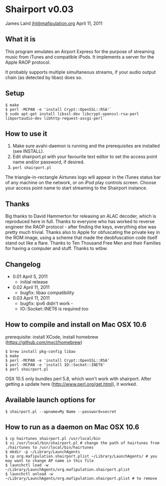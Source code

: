 Shairport v0.03
==============
James Laird <jhl@mafipulation.org>
April 11, 2011

What it is
----------
This program emulates an Airport Express for the purpose of streaming music from iTunes and compatible iPods. It implements a server for the Apple RAOP protocol.

It probably supports multiple simultaneous streams, if your audio output chain (as detected by libao) does so.

Setup
-----
    $ make
    $ perl -MCPAN -e 'install Crypt::OpenSSL::RSA'`
    $ sudo apt-get install libssl-dev libcrypt-openssl-rsa-perl libportaudio-dev libhttp-request-ascgi-perl`

How to use it
-------------
1. Make sure avahi-daemon is running and the prerequisites are installed (see INSTALL).
2. Edit shairport.pl with your favourite text editor to set the access point name and/or password, if desired.
3. `perl shairport.pl`

The triangle-in-rectangle Airtunes logo will appear in the iTunes status bar of any machine on the network, or on iPod play controls screen. Choose your access point name to start streaming to the Shairport instance.

Thanks
------
Big thanks to David Hammerton for releasing an ALAC decoder, which is reproduced here in full.
Thanks to everyone who has worked to reverse engineer the RAOP protocol - after finding the keys, everything else was pretty much trivial.
Thanks also to Apple for obfuscating the private key in the ROM image, using a scheme that made the deobfuscation code itself stand out like a flare.
Thanks to Ten Thousand Free Men and their Families for having a computer and stuff.
Thanks to wtbw.

Changelog
---------
* 0.01  April 5, 2011
    * initial release
* 0.02  April 11, 2011
    * bugfix: libao compatibility
* 0.03  April 11, 2011
    * bugfix: ipv6 didn't work -
	* IO::Socket::INET6 is required too


How to compile and install on Mac OSX 10.6
------
prerequisite: install XCode, install homebrew (https://github.com/mxcl/homebrew)

    $ brew install pkg-config libao
    $ make
    $ perl -MCPAN -e 'install Crypt::OpenSSL::RSA'
    $ perl -MCPAN -e 'install IO::Socket::INET6'
    $ perl shairport.pl

OSX 10.5 only bundles perl 5.8, which won't work with shairport. After getting a update
here (http://www.perl.org/get.html), it worked.

Available launch options for 
------
    $ shairport.pl --apname=My Name --password=secret
    

How to run as a daemon on Mac OSX 10.6
------
    $ cp hairtunes shairport.pl /usr/local/bin
    $ vi /usr/local/bin/shairport.pl # change the path of hairtunes from ./hairtunes to /usr/local/bin/hairtunes
    $ mkdir -p ~/Library/LaunchAgents
    $ cp org.mafipulation.shairport.plist ~/Library/LaunchAgents/ # you may want to change AP name in this file
    $ launchctl load -w ~/Library/LaunchAgents/org.mafipulation.shairport.plist
    $ launchctl unload -w ~/Library/LaunchAgents/org.mafipulation.shairport.plist # to remove

